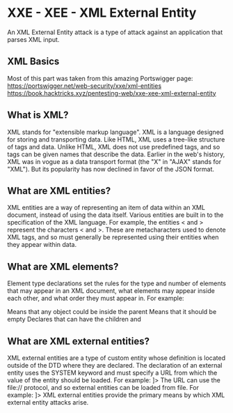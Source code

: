 # XXE - XEE - XML External Entity

An XML External Entity attack is a type of attack against an application that parses XML input.

## XML Basics

Most of this part was taken from this amazing Portswigger page: https://portswigger.net/web-security/xxe/xml-entities
https://book.hacktricks.xyz/pentesting-web/xxe-xee-xml-external-entity

## What is XML?

XML stands for "extensible markup language". XML is a language designed for storing and transporting data. Like HTML, XML uses a tree-like structure of tags and data. Unlike HTML, XML does not use predefined tags, and so tags can be given names that describe the data. Earlier in the web's history, XML was in vogue as a data transport format (the "X" in "AJAX" stands for "XML"). But its popularity has now declined in favor of the JSON format.

## What are XML entities?

XML entities are a way of representing an item of data within an XML document, instead of using the data itself. Various entities are built in to the specification of the XML language. For example, the entities &lt; and &gt; represent the characters < and >. These are metacharacters used to denote XML tags, and so must generally be represented using their entities when they appear within data.

## What are XML elements?

Element type declarations set the rules for the type and number of elements that may appear in an XML document, what elements may appear inside each other, and what order they must appear in. For example:
<!ELEMENT stockCheck ANY> Means that any object could be inside the parent <stockCheck></stockCheck>
<!ELEMENT stockCheck EMPTY> Means that it should be empty <stockCheck></stockCheck>
<!ELEMENT stockCheck (productId,storeId)> Declares that <stockCheck> can have the children <productId> and <storeId>

## What are XML external entities?

XML external entities are a type of custom entity whose definition is located outside of the DTD where they are declared.
The declaration of an external entity uses the SYSTEM keyword and must specify a URL from which the value of the entity should be loaded. For example:
	<!DOCTYPE foo [ <!ENTITY ext SYSTEM "http://normal-website.com" > ]>
The URL can use the file:// protocol, and so external entities can be loaded from file. For example:
	<!DOCTYPE foo [ <!ENTITY ext SYSTEM "file:///path/to/file" > ]>
XML external entities provide the primary means by which XML external entity attacks arise.